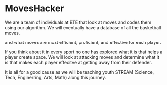 # MovesHacker 

We are a team of individuals at BTE that look at moves and codes them using our algorithm. We will eventually have a database of all the basketball moves.

and what moves are most efficient, proficient, and effective for each player. 

If you think about it in every sport no one has explored what it is that helps a player create space.  We will look at attacking moves and determine what it 
is that makes each player effecitve at getting away from their defender. 

It is all for a good cause as we will be teaching youth STREAM (Science, Tech, Enginerring, Arts, Math) along this journey. 
